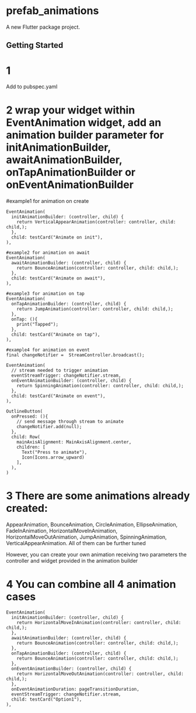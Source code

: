 # prefab_animations

A new Flutter package project.

## Getting Started


# 1
Add to pubspec.yaml


# 2 wrap your widget within EventAnimation widget, add an animation builder parameter for initAnimationBuilder, awaitAnimationBuilder, onTapAnimationBuilder or onEventAnimationBuilder


#example1 for animation on create
```
EventAnimation(
  initAnimationBuilder: (controller, child) {
    return VerticalAppearAnimation(controller: controller, child: child,);
  },
  child: testCard("Animate on init"),
),

#example2 for animation on await
EventAnimation(
  awaitAnimationBuilder: (controller, child) {
    return BounceAnimation(controller: controller, child: child,);
  },
  child: testCard("Animate on await"),
),

#example3 for animation on tap
EventAnimation(
  onTapAnimationBuilder: (controller, child) {
    return JumpAnimation(controller: controller, child: child,);
  },
  onTap: (){
    print("Tapped");
  },
  child: testCard("Animate on tap"),
),

#example4 for animation on event
final changeNotifier =  StreamController.broadcast();

EventAnimation(
  // stream needed to trigger animation
  eventStreamTrigger: changeNotifier.stream,
  onEventAnimationBuilder: (controller, child) {
    return SpinningAnimation(controller: controller, child: child,);
  },
  child: testCard("Animate on event"),
),

OutlineButton(
  onPressed: (){
    // send message through stream to animate
    changeNotifier.add(null);
  },
  child: Row(
    mainAxisAlignment: MainAxisAlignment.center,
    children: [
      Text("Press to animate"),
      Icon(Icons.arrow_upward)
    ],
  ),
)
```


# 3 There are some animations already created: 
AppearAnimation, BounceAnimation, CircleAnimation, EllipseAnimation, FadeInAnimation, HorizontalMoveInAnimation, HorizontalMoveOutAnimation, JumpAnimation, SpinningAnimation, VerticalAppearAnimation. All of them can be further tuned

However, you can create your own animation receiving two parameters the controller and widget provided in the animation builder

# 4 You can combine all 4 animation cases
```
EventAnimation(
  initAnimationBuilder: (controller, child) {
    return HorizontalMoveInAnimation(controller: controller, child: child,);
  },
  awaitAnimationBuilder: (controller, child) {
    return BounceAnimation(controller: controller, child: child,);
  },
  onTapAnimationBuilder: (controller, child) {
    return BounceAnimation(controller: controller, child: child,);
  },
  onEventAnimationBuilder: (controller, child) {
    return HorizontalMoveOutAnimation(controller: controller, child: child,);
  },
  onEventAnimationDuration: pageTransitionDuration,
  eventStreamTrigger: changeNotifier.stream,
  child: testCard("Option1"),
),
```
